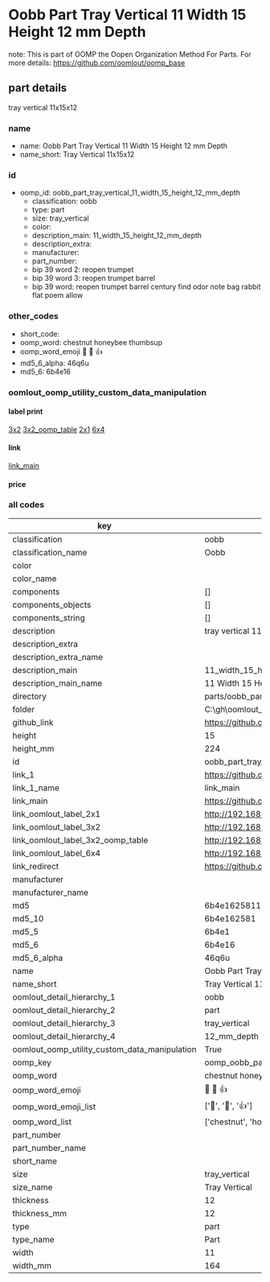 # Oobb Part Tray Vertical 11 Width 15 Height 12 mm Depth  

note: This is part of OOMP the Oopen Organization Method For Parts. For more details: https://github.com/oomlout/oomp_base

##  part details
  



tray vertical 11x15x12



### name
* name: Oobb Part Tray Vertical 11 Width 15 Height 12 mm Depth
* name_short: Tray Vertical 11x15x12 
### id
* oomp_id: oobb_part_tray_vertical_11_width_15_height_12_mm_depth
  * classification: oobb
  * type: part
  * size: tray_vertical
  * color: 
  * description_main: 11_width_15_height_12_mm_depth
  * description_extra: 
  * manufacturer: 
  * part_number: 
  * bip 39 word 2: reopen trumpet
  * bip 39 word 3: reopen trumpet barrel
  * bip 39 word: reopen trumpet barrel century find odor note bag rabbit flat poem allow

### other_codes
* short_code: 
* oomp_word: chestnut honeybee thumbsup
* oomp_word_emoji :chestnut: :honeybee: :thumbsup:
* md5_6_alpha: 46q6u
* md5_6: 6b4e16






### oomlout_oomp_utility_custom_data_manipulation
#### label print
[3x2](http://192.168.1.245:1112/?label=oomp%2046q6u)
[3x2_oomp_table](http://192.168.1.108:1112/?label=oomp%2046q6u)
[2x1](http://192.168.1.242:1112/?label=oomp%2046q6u)
[6x4](http://192.168.1.55:1112/?label=oomp%2046q6u)    

#### link

[link_main](https://github.com/oomlout/oomlout_oobb_version_4_generated_parts/tree/main/navigation_oomp/oobb/part/tray_vertical/11_width_15_height_12_mm_depth/part)                              

#### price







### all codes 
| key | value |  
| --- | --- |  
| classification | oobb |  
| classification_name | Oobb |  
| color |  |  
| color_name |  |  
| components | [] |  
| components_objects | [] |  
| components_string | [] |  
| description | tray vertical 11x15x12 |  
| description_extra |  |  
| description_extra_name |  |  
| description_main | 11_width_15_height_12_mm_depth |  
| description_main_name | 11 Width 15 Height 12 mm Depth |  
| directory | parts/oobb_part_tray_vertical_11_width_15_height_12_mm_depth |  
| folder | C:\gh\oomlout_oobb_version_4_generated_parts\parts\oobb_part_tray_vertical_11_width_15_height_12_mm_depth |  
| github_link | https://github.com/oomlout/oomlout_oomp_part_src/tree/main/parts/oobb_part_tray_vertical_11_width_15_height_12_mm_depth |  
| height | 15 |  
| height_mm | 224 |  
| id | oobb_part_tray_vertical_11_width_15_height_12_mm_depth |  
| link_1 | https://github.com/oomlout/oomlout_oobb_version_4_generated_parts/tree/main/navigation_oomp/oobb/part/tray_vertical/11_width_15_height_12_mm_depth/part |  
| link_1_name | link_main |  
| link_main | https://github.com/oomlout/oomlout_oobb_version_4_generated_parts/tree/main/navigation_oomp/oobb/part/tray_vertical/11_width_15_height_12_mm_depth/part |  
| link_oomlout_label_2x1 | http://192.168.1.242:1112/?label=oomp%2046q6u |  
| link_oomlout_label_3x2 | http://192.168.1.245:1112/?label=oomp%2046q6u |  
| link_oomlout_label_3x2_oomp_table | http://192.168.1.108:1112/?label=oomp%2046q6u |  
| link_oomlout_label_6x4 | http://192.168.1.55:1112/?label=oomp%2046q6u |  
| link_redirect | https://github.com/oomlout/oomlout_oobb_version_4_generated_parts/tree/main/parts/oobb_tray_vertical_11_15_12 |  
| manufacturer |  |  
| manufacturer_name |  |  
| md5 | 6b4e1625811192d664ab525625ba65b3 |  
| md5_10 | 6b4e162581 |  
| md5_5 | 6b4e1 |  
| md5_6 | 6b4e16 |  
| md5_6_alpha | 46q6u |  
| name | Oobb Part Tray Vertical 11 Width 15 Height 12 mm Depth |  
| name_short | Tray Vertical 11x15x12  |  
| oomlout_detail_hierarchy_1 | oobb |  
| oomlout_detail_hierarchy_2 | part |  
| oomlout_detail_hierarchy_3 | tray_vertical |  
| oomlout_detail_hierarchy_4 | 12_mm_depth |  
| oomlout_oomp_utility_custom_data_manipulation | True |  
| oomp_key | oomp_oobb_part_tray_vertical_11_width_15_height_12_mm_depth |  
| oomp_word | chestnut honeybee thumbsup |  
| oomp_word_emoji | :chestnut: :honeybee: :thumbsup: |  
| oomp_word_emoji_list | [':chestnut:', ':honeybee:', ':thumbsup:'] |  
| oomp_word_list | ['chestnut', 'honeybee', 'thumbsup'] |  
| part_number |  |  
| part_number_name |  |  
| short_name |  |  
| size | tray_vertical |  
| size_name | Tray Vertical |  
| thickness | 12 |  
| thickness_mm | 12 |  
| type | part |  
| type_name | Part |  
| width | 11 |  
| width_mm | 164 |  
